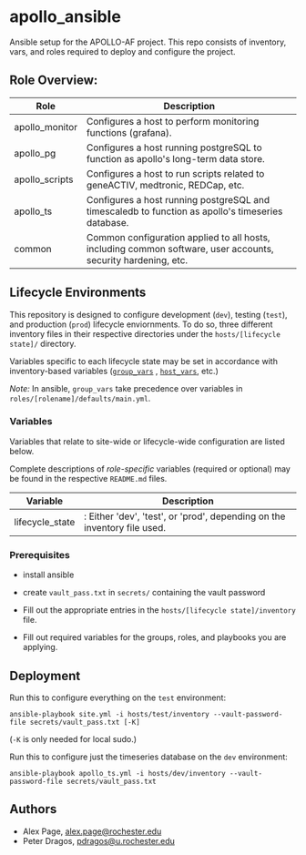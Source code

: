 
# apollo_ansible

Ansible setup for the APOLLO-AF project. This repo consists of inventory, vars, and roles required to deploy and configure the project.

## Role Overview:


| Role        | Description                                                                                                                               |
|-------------|-------------------------------------------------------------------------------------------------------------------------------------------|
| apollo_monitor  | Configures a host to perform monitoring functions (grafana).                                                                              |
| apollo_pg   | Configures a host running postgreSQL to function as apollo's long-term data store.                                                        |
| apollo_scripts  | Configures a host to run scripts related to geneACTIV, medtronic, REDCap, etc.                                                         |
| apollo_ts   | Configures a host running postgreSQL and timescaledb to function as apollo's timeseries database. |
| common      | Common configuration applied to all hosts, including common software, user accounts, security hardening, etc.                             |




## Lifecycle Environments


This repository is designed to configure development (`dev`), testing (`test`), and production (`prod`) lifecycle enviornments. To do so, three different inventory files in their respective directories under the `hosts/[lifecycle state]/` directory. 

Variables specific to each lifecycle state may be set in accordance with inventory-based variables ([`group_vars`](https://docs.ansible.com/ansible/latest/user_guide/intro_inventory.html#assigning-a-variable-to-many-machines-group-variables)  , [`host_vars`](https://docs.ansible.com/ansible/latest/user_guide/intro_inventory.html#assigning-a-variable-to-one-machine-host-variables), etc.)

*Note:* In ansible, `group_vars` take precedence over variables in `roles/[rolename]/defaults/main.yml`. 

### Variables
Variables that relate to site-wide or lifecycle-wide configuration are listed below.

Complete descriptions of *role-specific* variables (required or optional) may be found in the respective `README.md` files. 

|Variable      | Description                                                                                                                               |
|-------------|-------------------------------------------------------------------------------------------------------------------------------------------|
|lifecycle_state|: Either 'dev', 'test', or 'prod', depending on the inventory file used.


### Prerequisites

* install ansible

* create `vault_pass.txt` in `secrets/` containing the vault password

* Fill out the appropriate entries in the `hosts/[lifecycle state]/inventory` file.

* Fill out required variables for the groups, roles, and playbooks you are applying.

## Deployment

Run this to configure everything on the `test` environment:

    ansible-playbook site.yml -i hosts/test/inventory --vault-password-file secrets/vault_pass.txt [-K]

(`-K` is only needed for local sudo.)

Run this to configure just the timeseries database on the `dev` environment:

    ansible-playbook apollo_ts.yml -i hosts/dev/inventory --vault-password-file secrets/vault_pass.txt  

## Authors

* Alex Page, <alex.page@rochester.edu>
* Peter Dragos, <pdragos@u.rochester.edu>

